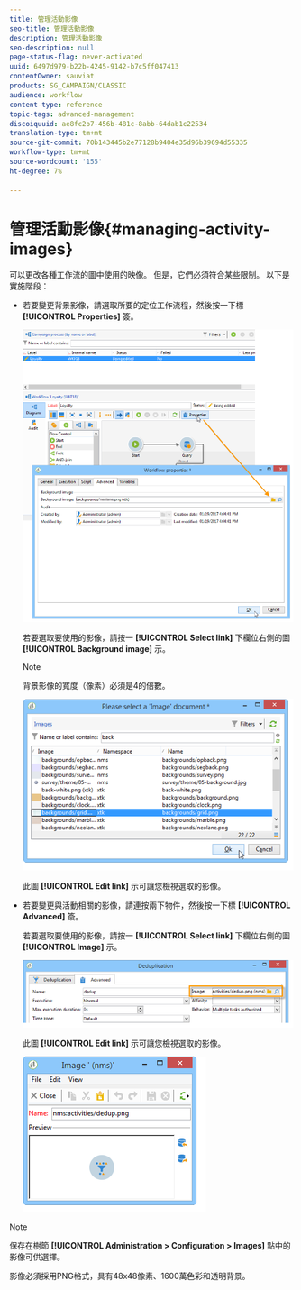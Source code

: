 ```yaml
---
title: 管理活動影像
seo-title: 管理活動影像
description: 管理活動影像
seo-description: null
page-status-flag: never-activated
uuid: 6497d979-b22b-4245-9142-b7c5ff047413
contentOwner: sauviat
products: SG_CAMPAIGN/CLASSIC
audience: workflow
content-type: reference
topic-tags: advanced-management
discoiquuid: ae8fc2b7-456b-481c-8abb-64dab1c22534
translation-type: tm+mt
source-git-commit: 70b143445b2e77128b9404e35d96b39694d55335
workflow-type: tm+mt
source-wordcount: '155'
ht-degree: 7%

---
```



# 管理活動影像{#managing-activity-images}

可以更改各種工作流的圖中使用的映像。 但是，它們必須符合某些限制。 以下是實施階段：

* 若要變更背景影像，請選取所要的定位工作流程，然後按一下標 **[!UICONTROL Properties]** 簽。

   ![](assets/s_user_segmentation_properties_tab.png)

   若要選取要使用的影像，請按一 **[!UICONTROL Select link]** 下欄位右側的圖 **[!UICONTROL Background image]** 示。

   >[!NOTE]
   >
   >背景影像的寬度（像素）必須是4的倍數。

   ![](assets/s_user_segmentation_background_select.png)

   此圖 **[!UICONTROL Edit link]** 示可讓您檢視選取的影像。

* 若要變更與活動相關的影像，請連按兩下物件，然後按一下標 **[!UICONTROL Advanced]** 簽。

   若要選取要使用的影像，請按一 **[!UICONTROL Select link]** 下欄位右側的圖 **[!UICONTROL Image]** 示。

   ![](assets/s_user_segmentation_activity_image.png)

   此圖 **[!UICONTROL Edit link]** 示可讓您檢視選取的影像。

   ![](assets/s_user_segmentation_activity_image_select.png)

>[!NOTE]
>
>保存在樹節 **[!UICONTROL Administration > Configuration > Images]** 點中的影像可供選擇。
>  
>影像必須採用PNG格式，具有48x48像素、1600萬色彩和透明背景。

